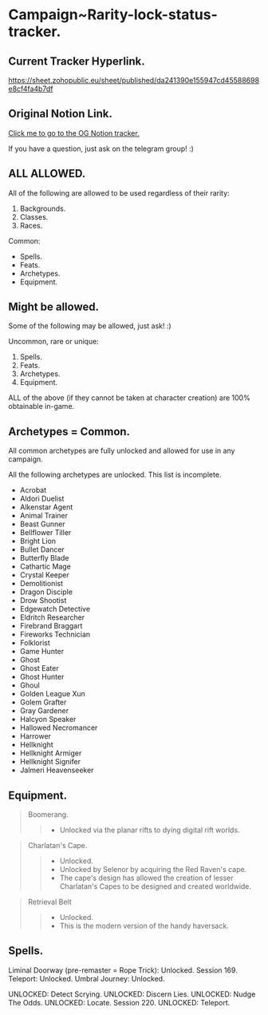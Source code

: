 # Campaign~Rarity-lock-status-tracker.

## Current Tracker Hyperlink.

https://sheet.zohopublic.eu/sheet/published/da241390e155947cd45588698e8cf4fa4b7df

## Original Notion Link.

[Click me to go to the OG Notion tracker.](https://www.notion.so/pathwars/Rarity-System-Unlocked-Spells-7031fa6eedab4ddc8df6621ee2ab8b47?pvs=4)

If you have a question, just ask on the telegram group! :)

## ALL ALLOWED.

All of the following are allowed to be used regardless of their rarity:
1. Backgrounds.
2. Classes.
3. Races.

Common:
- Spells.
- Feats.
- Archetypes.
- Equipment.

## Might be allowed.

Some of the following may be allowed, just ask! :)

Uncommon, rare or unique:
1. Spells.
2. Feats.
3. Archetypes.
4. Equipment.

ALL of the above (if they cannot be taken at character creation) are 100% obtainable in-game.

## Archetypes = Common.

All common archetypes are fully unlocked and allowed for use in any campaign.

All the following archetypes are unlocked.
This list is incomplete.

- Acrobat
- Aldori Duelist
- Alkenstar Agent
- Animal Trainer
- Beast Gunner
- Bellflower Tiller
- Bright Lion
- Bullet Dancer
- Butterfly Blade
- Cathartic Mage
- Crystal Keeper
- Demolitionist
- Dragon Disciple
- Drow Shootist
- Edgewatch Detective
- Eldritch Researcher
- Firebrand Braggart
- Fireworks Technician
- Folklorist
- Game Hunter
- Ghost
- Ghost Eater
- Ghost Hunter
- Ghoul
- Golden League Xun
- Golem Grafter
- Gray Gardener
- Halcyon Speaker
- Hallowed Necromancer
- Harrower
- Hellknight
- Hellknight Armiger
- Hellknight Signifer
- Jalmeri Heavenseeker

## Equipment.

> Boomerang.
>> - Unlocked via the planar rifts to dying digital rift worlds.

> Charlatan's Cape.
>> - Unlocked.
>> - Unlocked by Selenor by acquiring the Red Raven's cape.
>> - The cape's design has allowed the creation of lesser Charlatan's Capes to be designed and created worldwide.

> Retrieval Belt
>> - Unlocked.
>> - This is the modern version of the handy haversack.

## Spells.

Liminal Doorway (pre-remaster = Rope Trick): Unlocked. Session 169.
Teleport: Unlocked.
Umbral Journey: Unlocked.

UNLOCKED: Detect Scrying.
UNLOCKED: Discern Lies.
UNLOCKED: Nudge The Odds.
UNLOCKED: Locate. Session 220.
UNLOCKED: Teleport.
